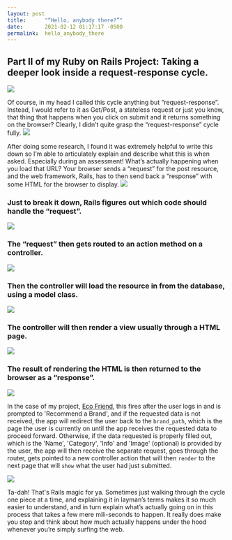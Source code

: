 ```yaml
---
layout: post
title:      "“Hello, anybody there?”"
date:       2021-02-12 01:17:17 -0500
permalink:  hello_anybody_there
---
```


## Part II of my Ruby on Rails Project: Taking a deeper look inside a request-response cycle.
![](https://media.giphy.com/media/l4EoT3nunImqfLTa0/giphy.gif)


Of course, in my head I called this cycle anything but “request-response”. Instead, I would refer to it as Get/Post, a stateless request or just you know, that thing that happens when you click on submit and it returns something on the browser? Clearly, I didn’t quite grasp the “request-response” cycle fully.
![](https://media.giphy.com/media/3ohhwpmXjcIot5lv68/giphy.gif)

After doing some research, I found it was extremely helpful to write this down so I’m able to articulately explain and describe what this is when asked. Especially during an assessment! What’s actually happening when you load that URL? Your browser sends a “request” for the post resource, and the web framework, Rails, has to then send back a “response” with some HTML for the browser to display.
![](https://media.giphy.com/media/dwmNhd5H7YAz6/giphy.gif)


### Just to break it down, Rails figures out which code should handle the “request”.
![](https://media.giphy.com/media/xT8qBv7JyQi32dIlEc/giphy.gif)

### The “request” then gets routed to an action method on a controller.
![](https://media.giphy.com/media/j1saJ4yHuKh015eJB2/giphy.gif)

### Then the controller will load the resource in from the database, using a model class.
![](https://media.giphy.com/media/PPThcor17aVvtW7bO1/giphy.gif)

### The controller will then render a view usually through a HTML page.
![](https://media.giphy.com/media/jHRAf2A6WuduX2raSe/giphy.gif)

### The result of rendering the HTML is then returned to the browser as a “response”.
![](https://media.giphy.com/media/lcs5BL0NIM4WMv61a9/giphy.gif)


In the case of my project, [Eco Friend](https://github.com/yani82/EcoFriend), this fires after the user logs in and is prompted to 'Recommend a Brand', and if the requested data is not received, the app will redirect the user back to the `brand_path`, which is the page the user is currently on until the app receives the requested data to proceed forward. Otherwise, if the data requested is properly filled out, which is the 'Name', 'Category', 'Info' and 'Image' (optional) is provided by the user, the app will then receive the separate request, goes through the router, gets pointed to a new controller action that will then `render` to the next page that will `show` what the user had just submitted. 

![](https://media.giphy.com/media/12NUbkX6p4xOO4/giphy.gif)

Ta-dah! That's Rails magic for ya. Sometimes just walking through the cycle one piece at a time, and explaining it in layman’s terms makes it so much easier to understand, and in turn explain what’s actually going on in this process that takes a few mere mili-seconds to happen. It really does make you stop and think about how much actually happens under the hood whenever you’re simply surfing the web. 
